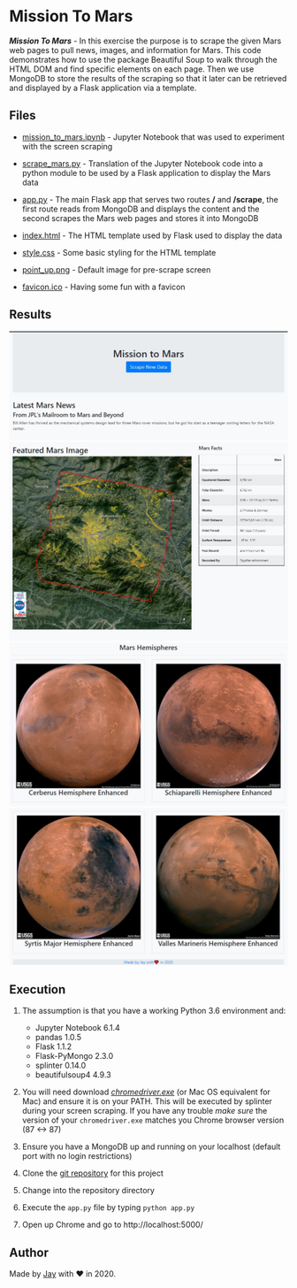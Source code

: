 # Mission To Mars

**_Mission To Mars_** - In this exercise the purpose is to scrape the given Mars web pages to pull news, images, and information for Mars. This code demonstrates how to use the package Beautiful Soup to walk through the HTML DOM and find specific elements on each page. Then we use MongoDB to store the results of the scraping so that it later can be retrieved and displayed by a Flask application via a template.

## Files

- [mission_to_mars.ipynb](mission_to_mars.ipynb) - Jupyter Notebook that was used to experiment with the screen scraping

- [scrape_mars.py](scrape_mars.py) - Translation of the Jupyter Notebook code into a python module to be used by a Flask application to display the Mars data

- [app.py](app.py) - The main Flask app that serves two routes **/** and **/scrape**, the first route reads from MongoDB and displays the content and the second scrapes the Mars web pages and stores it into MongoDB

- [index.html](templates/index.html) - The HTML template used by Flask used to display the data

- [style.css](static/style.css) - Some basic styling for the HTML template

- [point_up.png](static/point_up.png) - Default image for pre-scrape screen

- [favicon.ico](static/favicon.ico) - Having some fun with a favicon

## Results

![Top Html](images/top_html.jpg)
![Top Html](images/middle_html.jpg)
![Top Html](images/bottom_html_1.jpg)
![Top Html](images/bottom_html_2.jpg)

## Execution

1. The assumption is that you have a working Python 3.6 environment and:

   - Jupyter Notebook 6.1.4
   - pandas 1.0.5
   - Flask 1.1.2
   - Flask-PyMongo 2.3.0
   - splinter 0.14.0
   - beautifulsoup4 4.9.3

1. You will need download [_chromedriver.exe_](https://chromedriver.chromium.org/downloads) (or Mac OS equivalent for Mac) and ensure it is on your PATH. This will be executed by splinter during your screen scraping. If you have any trouble _make sure_ the version of your `chromedriver.exe` matches you Chrome browser version (87 <-> 87)
1. Ensure you have a MongoDB up and running on your localhost (default port with no login restrictions)
1. Clone the [git repository](https://github.com/jayhjman/web-scraping-challenge) for this project
1. Change into the repository directory
1. Execute the `app.py` file by typing `python app.py`
1. Open up Chrome and go to http://localhost:5000/

## Author

Made by [Jay](https://www.linkedin.com/in/jay-hastings-techy/) with :heart: in 2020.
